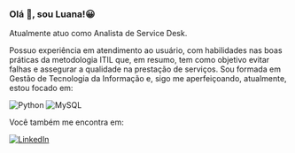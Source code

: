 ### Olá 👋, sou Luana!😀

Atualmente atuo como Analista de Service Desk.


Possuo experiência em atendimento ao usuário,  com habilidades nas boas práticas da metodologia ITIL que, em resumo, tem como objetivo evitar falhas e assegurar a qualidade na prestação de serviços.
Sou formada em Gestão de Tecnologia da Informação e, sigo me aperfeiçoando, atualmente, estou focado em:

![Python](https://img.shields.io/badge/python-3670A0?style=for-the-badge&logo=python&logoColor=ffdd54)  ![MySQL](https://img.shields.io/badge/mysql-%2300f.svg?style=for-the-badge&logo=mysql&logoColor=white)

Você também me encontra em:

<a href="https://www.linkedin.com/in/luana-tamaturgo-653ab61aa/">![LinkedIn](https://img.shields.io/badge/linkedin-%230077B5.svg?style=for-the-badge&logo=linkedin&logoColor=white)</a>
